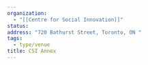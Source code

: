 ```yaml
---
organization:
  - "[[Centre for Social Innovation]]"
status:
address: "720 Bathurst Street, Toronto, ON "
tags:
  - type/venue
title: CSI Annex
---
```

